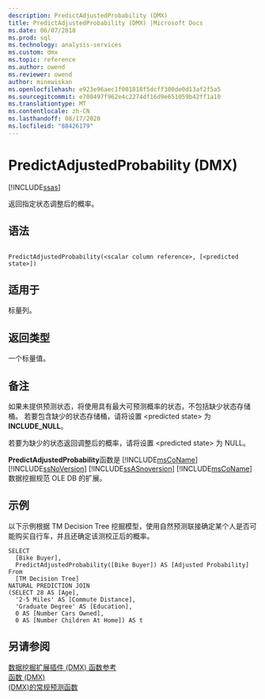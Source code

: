 ```yaml
---
description: PredictAdjustedProbability (DMX)
title: PredictAdjustedProbability (DMX) |Microsoft Docs
ms.date: 06/07/2018
ms.prod: sql
ms.technology: analysis-services
ms.custom: dmx
ms.topic: reference
ms.author: owend
ms.reviewer: owend
author: minewiskan
ms.openlocfilehash: e923e96aec1f001818f5dcff300de0d13af2f5a5
ms.sourcegitcommit: e700497f962e4c2274df16d9e651059b42ff1a10
ms.translationtype: MT
ms.contentlocale: zh-CN
ms.lasthandoff: 08/17/2020
ms.locfileid: "88426179"
---
```

# <a name="predictadjustedprobability-dmx"></a>PredictAdjustedProbability (DMX)
[!INCLUDE[ssas](../includes/applies-to-version/ssas.md)]

  返回指定状态调整后的概率。  
  
## <a name="syntax"></a>语法  
  
```  
  
PredictAdjustedProbability(<scalar column reference>, [<predicted state>])  
```  
  
## <a name="applies-to"></a>适用于  
 标量列。  
  
## <a name="return-type"></a>返回类型  
 一个标量值。  
  
## <a name="remarks"></a>备注  
 如果未提供预测状态，将使用具有最大可预测概率的状态，不包括缺少状态存储桶。 若要包含缺少的状态存储桶，请将设置 \<predicted state> 为 **INCLUDE_NULL**。  
  
 若要为缺少的状态返回调整后的概率，请将设置 \<predicted state> 为 NULL。  
  
 **PredictAdjustedProbability**函数是 [!INCLUDE[msCoName](../includes/msconame-md.md)] [!INCLUDE[ssNoVersion](../includes/ssnoversion-md.md)] [!INCLUDE[ssASnoversion](../includes/ssasnoversion-md.md)] [!INCLUDE[msCoName](../includes/msconame-md.md)] 数据挖掘规范 OLE DB 的扩展。  
  
## <a name="examples"></a>示例  
 以下示例根据 TM Decision Tree 挖掘模型，使用自然预测联接确定某个人是否可能购买自行车，并且还确定该测校正后的概率。  
  
```  
SELECT  
  [Bike Buyer],  
  PredictAdjustedProbability([Bike Buyer]) AS [Adjusted Probability]  
From  
  [TM Decision Tree]  
NATURAL PREDICTION JOIN  
(SELECT 28 AS [Age],  
  '2-5 Miles' AS [Commute Distance],  
  'Graduate Degree' AS [Education],  
  0 AS [Number Cars Owned],  
  0 AS [Number Children At Home]) AS t  
```  
  
## <a name="see-also"></a>另请参阅  
 [数据挖掘扩展插件 &#40;DMX&#41; 函数参考](../dmx/data-mining-extensions-dmx-function-reference.md)   
 [函数 &#40;DMX&#41;](../dmx/functions-dmx.md)   
 [&#40;DMX&#41;的常规预测函数 ](../dmx/general-prediction-functions-dmx.md)  
  
  
